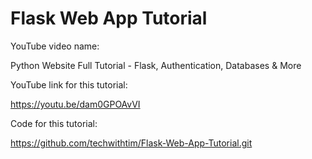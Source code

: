 # Flask Web App Tutorial

YouTube video name: 

Python Website Full Tutorial - Flask, Authentication, Databases & More

YouTube link for this tutorial: 

https://youtu.be/dam0GPOAvVI

Code for this tutorial: 

https://github.com/techwithtim/Flask-Web-App-Tutorial.git
